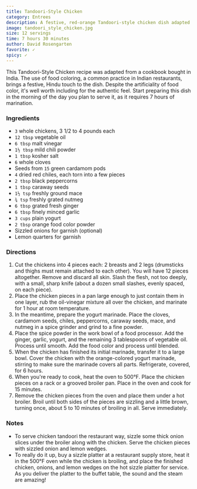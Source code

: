 ```yaml
---
title: Tandoori-Style Chicken
category: Entrees
description: A festive, red-orange Tandoori-style chicken dish adapted from a recipe bought in India.
image: tandoori_style_chicken.jpg
size: 12 servings
time: 7 hours 30 minutes
author: David Rosengarten
favorite: ✓
spicy: ✓
---
```


This Tandoori-Style Chicken recipe was adapted from a cookbook bought in India. The use of food coloring, a common practice in Indian restaurants, brings a festive, Hindu touch to the dish. Despite the artificiality of food color, it's well worth including for the authentic feel. Start preparing this dish in the morning of the day you plan to serve it, as it requires 7 hours of marination.

### Ingredients

* `3` whole chickens, 3 1/2 to 4 pounds each
* `12 tbsp` vegetable oil
* `6 tbsp` malt vinegar
* `1½ tbsp` mild chili powder
* `1 tbsp` kosher salt
* `6` whole cloves
* Seeds from `15` green cardamom pods
* `4` dried red chiles, each torn into a few pieces
* `2 tbsp` black peppercorns
* `1 tbsp` caraway seeds
* `1½ tsp` freshly ground mace
* `¾ tsp` freshly grated nutmeg
* `6 tbsp` grated fresh ginger
* `6 tbsp` finely minced garlic
* `3 cups` plain yogurt
* `2 tbsp` orange food color powder
* Sizzled onions for garnish (optional)
* Lemon quarters for garnish

### Directions

1. Cut the chickens into 4 pieces each: 2 breasts and 2 legs (drumsticks and thighs must remain attached to each other). You will have 12 pieces altogether. Remove and discard all skin. Slash the flesh, not too deeply, with a small, sharp knife (about a dozen small slashes, evenly spaced, on each piece).
2. Place the chicken pieces in a pan large enough to just contain them in one layer, rub the oil-vinegar mixture all over the chicken, and marinate for 1 hour at room temperature.
3. In the meantime, prepare the yogurt marinade. Place the cloves, cardamom seeds, chiles, peppercorns, caraway seeds, mace, and nutmeg in a spice grinder and grind to a fine powder.
4. Place the spice powder in the work bowl of a food processor. Add the ginger, garlic, yogurt, and the remaining 3 tablespoons of vegetable oil. Process until smooth. Add the food color and process until blended.
5. When the chicken has finished its initial marinade, transfer it to a large bowl. Cover the chicken with the orange-colored yogurt marinade, stirring to make sure the marinade covers all parts. Refrigerate, covered, for 6 hours.
6. When you're ready to cook, heat the oven to 500°F. Place the chicken pieces on a rack or a grooved broiler pan. Place in the oven and cook for 15 minutes.
7. Remove the chicken pieces from the oven and place them under a hot broiler. Broil until both sides of the pieces are sizzling and a little brown, turning once, about 5 to 10 minutes of broiling in all. Serve immediately.

### Notes

- To serve chicken tandoori the restaurant way, sizzle some thick onion slices under the broiler along with the chicken. Serve the chicken pieces with sizzled onion and lemon wedges.
- To really do it up, buy a sizzle platter at a restaurant supply store, heat it in the 500°F oven while the chicken is broiling, and place the finished chicken, onions, and lemon wedges on the hot sizzle platter for service. As you deliver the platter to the buffet table, the sound and the steam are amazing!